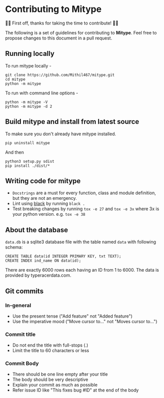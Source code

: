 # Contributing to Mitype

👏🎉 First off, thanks for taking the time to contribute! 🎉👏

The following is a set of guidelines for contributing to **Mitype**. Feel free to propose changes to this document in a pull request.

## Running locally

To run mitype locally -

```
git clone https://github.com/Mithil467/mitype.git
cd mitype
python -m mitype
```
To run with command line options -
```
python -m mitype -V
python -m mitype -d 2
```

## Build mitype and install from latest source

To make sure you don't already have mitype installed.

```
pip uninstall mitype
```
And then
```
python3 setup.py sdist
pip install ./dist/*
```

## Writing code for mitype
- `Docstrings` are a must for every function, class and module definition, but they are not an emergency.
- Lint using [black](https://github.com/psf/black) by running `black .`
- Test breaking changes by running `tox -e 27` and `tox -e 3x` where 3x is your python version.
e.g. `tox -e 38`

## About the database
`data.db` is a sqlite3 database file with the table named `data` with following schema:
```
CREATE TABLE data(id INTEGER PRIMARY KEY, txt TEXT);
CREATE INDEX ind_name ON data(id);
```
There are exactly 6000 rows each having an ID from 1 to 6000.
The data is provided by typeracerdata.com.

## Git commits

### In-general
- Use the present tense ("Add feature" not "Added feature")
- Use the imperative mood ("Move cursor to..." not "Moves cursor to...")

### Commit title
- Do not end the title with full-stops (.)
- Limit the title to 60 characters or less

### Commit Body
- There should be one line empty after your title
- The body should be very descriptive
- Explain your commit as much as possible
- Refer issue ID like "This fixes bug #ID" at the end of the body
